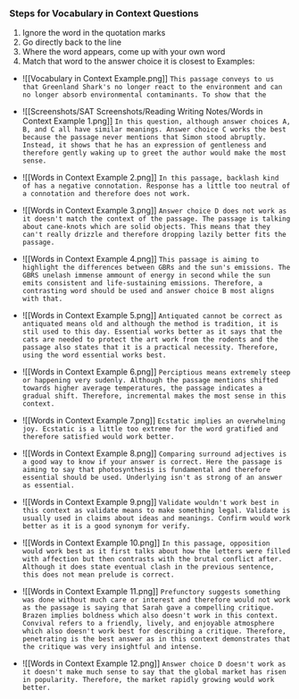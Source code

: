### Steps for Vocabulary in Context Questions
1. Ignore the word in the quotation marks
2. Go directly back to the line
3. Where the word appears, come up with your own word 
4. Match that word to the answer choice it is closest to
  Examples:
- ![[Vocabulary in Context Example.png]]
	`This passage conveys to us that Greenland Shark's no longer react to the environment and can no longer absorb environmental contaminants. To show that the `
	
- ![[Screenshots/SAT Screenshots/Reading Writing Notes/Words in Context Example 1.png]]
	`In this question, although answer choices A, B, and C all have similar meanings. Answer choice C works the best because the passage never mentions that Simon stood abruptly. Instead, it shows that he has an expression of gentleness and therefore gently waking up to greet the author would make the most sense.`

- ![[Words in Context Example 2.png]]
	`In this passage, backlash kind of has a negative connotation. Response has a little too neutral of a connotation and therefore does not work.`


- ![[Words in Context Example 3.png]]
	`Answer choice D does not work as it doesn't match the context of the passage. The passage is talking about cane-knots which are solid objects. This means that they can't really drizzle and therefore dropping lazily better fits the passage.`


- ![[Words in Context Example 4.png]]
	`This passage is aiming to highlight the differences between GBRs and the sun's emissions. The GBRS unelash immense ammount of energy in second while the sun emits consistent and life-sustaining emissions. Therefore, a contrasting word should be used and answer choice B most aligns with that.`


- ![[Words in Context Example 5.png]]
	`Antiquated cannot be correct as antiquated means old and although the method is tradition, it is stil used to this day. Essential works better as it says that the cats are needed to protect the art work from the rodents and the passage also states that it is a practical necessity. Therefore, using the word essential works best.`


- ![[Words in Context Example 6.png]]
	`Perciptious means extremely steep or happening very sudenly. Although the passage mentions shifted towards higher average temperatures, the passage indicates a gradual shift. Therefore, incremental makes the most sense in this context.`

- ![[Words in Context Example 7.png]]
	`Ecstatic implies an overwhelming joy. Ecstatic is a little too extreme for the word gratified and therefore satisfied would work better. `

-  ![[Words in Context Example 8.png]]
	`Comparing surround adjectives is a good way to know if your answer is correct. Here the passage is aiming to say that photosynthesis is fundamental and therefore essential should be used. Underlying isn't as strong of an answer as essential.`

- ![[Words in Context Example 9.png]]
		`Validate wouldn't work best in this context as validate means to make something legal. Validate is usually used in claims about ideas and meanings. Confirm would work better as it is a good synonym for verify.`

- ![[Words in Context Example 10.png]]
	`In this passage, opposition would work best as it first talks about how the letters were filled with affection but then contrasts with the brutal conflict after. Although it does state eventual clash in the previous sentence, this does not mean prelude is correct.`

- ![[Words in Context Example 11.png]]
	`Prefunctory suggests something was done without much care or interest and therefore would not work as the passage is saying that Sarah gave a compelling critique. Brazen implies boldness which also doesn't work in this context. Convival refers to a friendly, lively, and enjoyable atmosphere which also doesn't work best for describing a critique. Therefore, penetrating is the best answer as in this context demonstrates that the critique was very insightful and intense.`

- ![[Words in Context Example 12.png]]
	`Answer choice D doesn't work as it doesn't make much sense to say that the global market has risen in popularity. Therefore, the market rapidly growing would work better. `